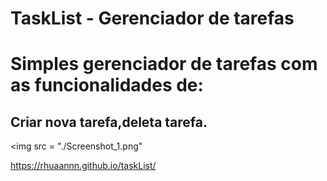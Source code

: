 # TaskList - Gerenciador de tarefas
<h1>Simples gerenciador de tarefas com as funcionalidades de: </h1>
<h2>Criar nova tarefa,deleta tarefa. </h2>

<img src = "./Screenshot_1.png"

https://rhuaannn.github.io/taskList/
